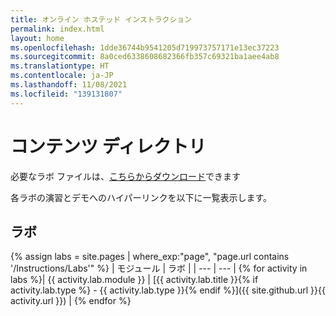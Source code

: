 ```yaml
---
title: オンライン ホステッド インストラクション
permalink: index.html
layout: home
ms.openlocfilehash: 1dde36744b9541205d719973757171e13ec37223
ms.sourcegitcommit: 8a0ced6338608682366fb357c69321ba1aee4ab8
ms.translationtype: HT
ms.contentlocale: ja-JP
ms.lasthandoff: 11/08/2021
ms.locfileid: "139131807"
---
```

# <a name="content-directory"></a>コンテンツ ディレクトリ

必要なラボ ファイルは、[こちらからダウンロード](https://github.com/MicrosoftLearning/AZ-104-MicrosoftAzureAdministrator/archive/master.zip)できます

各ラボの演習とデモへのハイパーリンクを以下に一覧表示します。

## <a name="labs"></a>ラボ

{% assign labs = site.pages | where_exp:"page", "page.url contains '/Instructions/Labs'" %}
| モジュール | ラボ |
| --- | --- | 
{% for activity in labs %}| {{ activity.lab.module }} | [{{ activity.lab.title }}{% if activity.lab.type %} - {{ activity.lab.type }}{% endif %}]({{ site.github.url }}{{ activity.url }}) |
{% endfor %}


